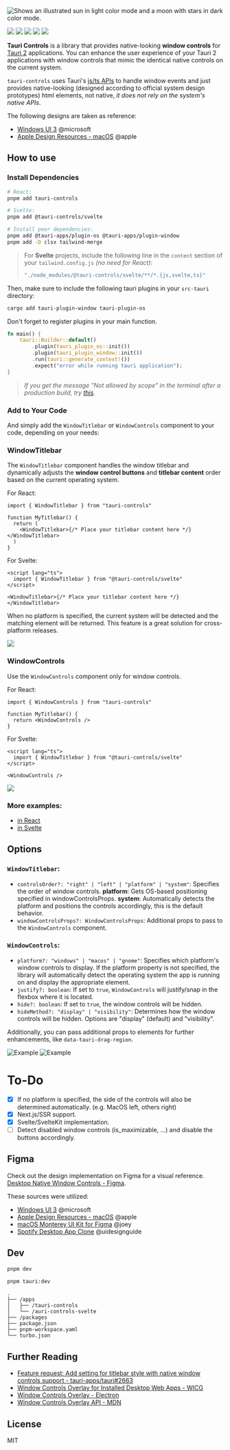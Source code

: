 <picture>
  <source media="(prefers-color-scheme: dark)" srcset="https://github.com/agmmnn/tauri-controls/assets/16024979/8ac8cae0-9cde-4b27-af8b-02d949ede7a2">
  <img alt="Shows an illustrated sun in light color mode and a moon with stars in dark color mode." src="https://github.com/agmmnn/tauri-controls/assets/16024979/12f46aa7-72de-4c44-aa4a-0580c73fc73a">
</picture>

![](https://img.shields.io/bundlephobia/min/tauri-controls)
![](https://img.shields.io/bundlephobia/minzip/tauri-controls)
[![](https://img.shields.io/npm/dt/tauri-controls)](https://npmjs.com/package/tauri-controls) [![](https://img.shields.io/badge/React-20232A?logo=react&logoColor=61DAFB)](https://www.npmjs.com/package/tauri-controls) [![](https://img.shields.io/badge/Svelte-4A4A55?logo=svelte&logoColor=FF3E00)](https://www.npmjs.com/package/@tauri-controls/svelte)

**Tauri Controls** is a library that provides native-looking **window controls** for [Tauri 2](https://beta.tauri.app) applications. You can enhance the user experience of your Tauri 2 applications with window controls that mimic the identical native controls on the current system.

`tauri-controls` uses Tauri's [js/ts APIs](https://next--tauri.netlify.app/next/api/js) to handle window events and just provides native-looking (designed according to official system design prototypes) html elements, not native, _it does not rely on the system's native APIs_.

The following designs are taken as reference:

- [Windows UI 3](https://www.figma.com/community/file/1159947337437047524) @microsoft
- [Apple Design Resources - macOS](https://www.figma.com/community/file/1251588934545918753) @apple

## How to use

### Install Dependencies

```bash
# React:
pnpm add tauri-controls

# Svelte:
pnpm add @tauri-controls/svelte
```

```bash
# Install peer dependencies:
pnpm add @tauri-apps/plugin-os @tauri-apps/plugin-window
pnpm add -D clsx tailwind-merge
```

> For **Svelte** projects, include the following line in the `content` section of your `tailwind.config.js` _(no need for React)_:
>
> ```js
> "./node_modules/@tauri-controls/svelte/**/*.{js,svelte,ts}"
> ```

Then, make sure to include the following tauri plugins in your `src-tauri` directory:

```bash
cargo add tauri-plugin-window tauri-plugin-os
```

Don't forget to register plugins in your main function.

```rust
fn main() {
    tauri::Builder::default()
        .plugin(tauri_plugin_os::init())
        .plugin(tauri_plugin_window::init())
        .run(tauri::generate_context!())
        .expect("error while running tauri application");
}
```

> _If you get the message "Not allowed by scope" in the terminal after a production build, try [this](https://github.com/agmmnn/tauri-controls/issues/1#issuecomment-1653557673)._

### Add to Your Code

And simply add the `WindowTitlebar` or `WindowControls` component to your code, depending on your needs:

### WindowTitlebar

The `WindowTitlebar` component handles the window titlebar and dynamically adjusts the **window control buttons** and **titlebar content** order based on the current operating system.

For React:

```tsx
import { WindowTitlebar } from "tauri-controls"

function MyTitlebar() {
  return (
    <WindowTitlebar>{/* Place your titlebar content here */}</WindowTitlebar>
  )
}
```

For Svelte:

```svelte
<script lang="ts">
  import { WindowTitlebar } from "@tauri-controls/svelte"
</script>

<WindowTitlebar>{/* Place your titlebar content here */}</WindowTitlebar>
```

When no platform is specified, the current system will be detected and the matching element will be returned. This feature is a great solution for cross-platform releases.

![](https://github.com/agmmnn/tauri-controls/assets/16024979/214677d4-dd70-4e6b-96c3-b9d1a1356f05)

### WindowControls

Use the `WindowControls` component only for window controls.

For React:

```tsx
import { WindowControls } from "tauri-controls"

function MyTitlebar() {
  return <WindowControls />
}
```

For Svelte:

```svelte
<script lang="ts">
  import { WindowTitlebar } from "@tauri-controls/svelte"
</script>

<WindowControls />
```

![](https://github.com/agmmnn/tauri-controls/assets/16024979/7be3dde4-7953-4188-af12-abd4445c0bf9)

### More examples:

- [in React](https://github.com/agmmnn/tauri-controls/blob/master/apps/tauri-controls/src/App.tsx)
- [in Svelte](https://github.com/agmmnn/tauri-controls/blob/master/apps/tauri-controls-svelte/src/routes/%2Bpage.svelte)

## Options

### `WindowTitlebar`:

- `controlsOrder?: "right" | "left" | "platform" | "system"`: Specifies the order of window controls. **platform**: Gets OS-based positioning specified in windowControlsProps.
  **system**: Automatically detects the platform and positions the controls accordingly, this is the default behavior.
- `windowControlsProps?: WindowControlsProps`: Additional props to pass to the `WindowControls` component.

### `WindowControls`:

- `platform?: "windows" | "macos" | "gnome"`: Specifies which platform's window controls to display. If the platform property is not specified, the library will automatically detect the operating system the app is running on and display the appropriate element.
- `justify?: boolean`: If set to `true`, `WindowControls` will justify/snap in the flexbox where it is located.
- `hide?: boolean`: If set to `true`, the window controls will be hidden.
- `hideMethod?: "display" | "visibility"`: Determines how the window controls will be hidden. Options are "display" (default) and "visibility".

Additionally, you can pass additional props to elements for further enhancements, like `data-tauri-drag-region`.

![Example](https://i.imgur.com/OAO22HC.png)
![Example](https://i.imgur.com/hq389kn.png)

# To-Do

- [x] If no platform is specified, the side of the controls will also be determined automatically. (e.g. MacOS left, others right)
- [x] Next.js/SSR support.
- [x] Svelte/SvelteKit implementation.
- [ ] Detect disabled window controls (is_maximizable, ...) and disable the buttons accordingly.

## Figma

Check out the design implementation on Figma for a visual reference. [Desktop Native Window Controls - Figma](https://www.figma.com/file/ms2vbZx5lEGxHqHR8fAfQm/Desktop-Native-Window-Controls?type=design&node-id=4%3A6020&mode=design&t=PIbVTsr8zWmIFsNr-1).

These sources were utilized:

- [Windows UI 3](https://www.figma.com/community/file/1159947337437047524) @microsoft
- [Apple Design Resources - macOS](https://www.figma.com/community/file/1251588934545918753) @apple
- [macOS Monterey UI Kit for Figma](https://www.figma.com/community/file/1034539431656086181/macOS-Monterey-UI-Kit-for-Figma) @joey
- [Spotify Desktop App Clone](https://www.figma.com/community/file/1028665514709480268/Spotify-Desktop-App-Clone) @uidesignguide

## Dev

```bash
pnpm dev

pnpm tauri:dev
```

```
.
├── /apps
│   ├── /tauri-controls
│   └── /auri-controls-svelte
├── /packages
├── package.json
├── pnpm-workspace.yaml
└── turbo.json
```

## Further Reading

- [Feature request: Add setting for titlebar style with native window controls support - tauri-apps/tauri#2663](https://github.com/tauri-apps/tauri/issues/2663)
- [Window Controls Overlay for Installed Desktop Web Apps - WICG](https://github.com/WICG/window-controls-overlay/blob/main/explainer.md)
- [Window Controls Overlay - Electron](https://www.electronjs.org/docs/latest/tutorial/window-customization#window-controls-overlay-macos-windows)
- [Window Controls Overlay API - MDN](https://developer.mozilla.org/en-US/docs/Web/API/Window_Controls_Overlay_API)

## License

MIT
